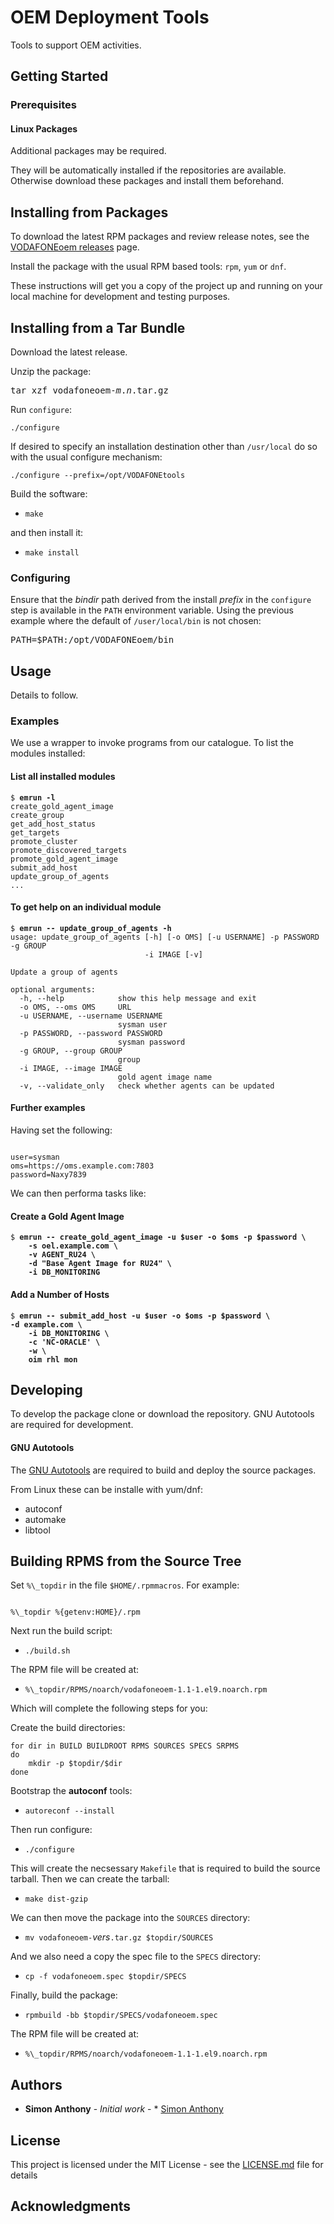 # OEM Deployment Tools 

Tools to support OEM activities.


## Getting Started


### Prerequisites

#### Linux Packages
Additional packages may be required.

They will be automatically installed if the repositories are available.
Otherwise download these packages and install them beforehand.

## Installing from Packages

To download the latest RPM packages and review release notes, see the [VODAFONEoem releases](https://github.com/simon-anthony/vodafone/releases) page.

Install the package with the usual RPM based tools: `rpm`, `yum` or `dnf`.

These instructions will get you a copy of the project up and running on your local machine for development and testing purposes. 


## Installing from a Tar Bundle

Download the latest release.

Unzip the package:

<pre>
tar xzf vodafoneoem-<i>m</i>.<i>n</i>.tar.gz
</pre>

Run `configure`:

```
./configure 
```

If desired to specify an installation destination other than `/usr/local` do so
with the usual configure mechanism:

```
./configure --prefix=/opt/VODAFONEtools 
```

Build the software:
* `make`

and then install it:
* `make install`

### Configuring

Ensure that the *bindir* path derived from the install *prefix* in the `configure`
step is available in the `PATH` environment variable. Using the previous example where the default of `/user/local/bin` is not chosen:

<pre>
PATH=$PATH:/opt/VODAFONEoem/bin
</pre>

## Usage

Details to follow.

### Examples

We use a wrapper to invoke programs from our catalogue. To list the modules
installed:

#### List all installed modules
<pre class=console><code>$ <b>emrun -l</b>
create_gold_agent_image
create_group
get_add_host_status
get_targets
promote_cluster
promote_discovered_targets
promote_gold_agent_image
submit_add_host
update_group_of_agents 
...
</code></pre>

#### To get help on an individual module
<pre class=console><code>$ <b>emrun -- update_group_of_agents -h</b>
usage: update_group_of_agents [-h] [-o OMS] [-u USERNAME] -p PASSWORD -g GROUP
                              -i IMAGE [-v]

Update a group of agents

optional arguments:
  -h, --help            show this help message and exit
  -o OMS, --oms OMS     URL
  -u USERNAME, --username USERNAME
                        sysman user
  -p PASSWORD, --password PASSWORD
                        sysman password
  -g GROUP, --group GROUP
                        group
  -i IMAGE, --image IMAGE
                        gold agent image name
  -v, --validate_only   check whether agents can be updated
</code></pre>


#### Further examples
Having set the following:
<pre><code>
user=sysman
oms=https://oms.example.com:7803
password=Naxy7839 
</code></pre>

We can then performa tasks like:

#### Create a Gold Agent Image
<pre class=console><code>$ <b>emrun -- create_gold_agent_image -u $user -o $oms -p $password \
    -s oel.example.com \
    -v AGENT_RU24 \
    -d "Base Agent Image for RU24" \
    -i DB_MONITORING</b>
</code></pre>

#### Add a Number of Hosts
<pre class=console><code>$ <b>emrun -- submit_add_host -u $user -o $oms -p $password \
-d example.com \
    -i DB_MONITORING \
    -c 'NC-ORACLE' \
    -w \
    oim rhl mon</b>
</code></pre>

## Developing
To develop the package clone or download the repository.
GNU Autotools are required for development.

#### GNU Autotools
The [GNU Autotools](https://en.wikipedia.org/wiki/GNU_Autotools) are required
to build and deploy the source packages. 

From Linux these can be installe with yum/dnf:

* autoconf
* automake
* libtool

## Building RPMS from the Source Tree
Set `%\_topdir` in the file `$HOME/.rpmmacros`. For example:

<pre><code>
%\_topdir %{getenv:HOME}/.rpm
</code></pre>

Next run the build script:

* `./build.sh`

The RPM file will be created at:

* `%\_topdir/RPMS/noarch/vodafoneoem-1.1-1.el9.noarch.rpm`

Which will complete the following steps for you:

Create the build directories:

<pre><code>for dir in BUILD BUILDROOT RPMS SOURCES SPECS SRPMS
do
    mkdir -p $topdir/$dir
done
</code></pre>

Bootstrap the **autoconf** tools:

* `autoreconf --install`

Then run configure:

* `./configure`

This will create the necsessary <code>Makefile</code> that is required to build the source tarball.
Then we can create the tarball:

* `make dist-gzip`

We can then move the package into the `SOURCES` directory:

* `mv vodafoneoem-`*vers*`.tar.gz $topdir/SOURCES`

And we also need a copy the spec file to the `SPECS` directory:

* `cp -f vodafoneoem.spec $topdir/SPECS`

Finally, build the package:

* `rpmbuild -bb $topdir/SPECS/vodafoneoem.spec`

The RPM file will be created at:

* `%\_topdir/RPMS/noarch/vodafoneoem-1.1-1.el9.noarch.rpm`


## Authors

* **Simon Anthony** - *Initial work* - * [Simon Anthony](https://github.com/simon-anthony)

## License

This project is licensed under the MIT License - see the [LICENSE.md](LICENSE.md) file for details

## Acknowledgments

